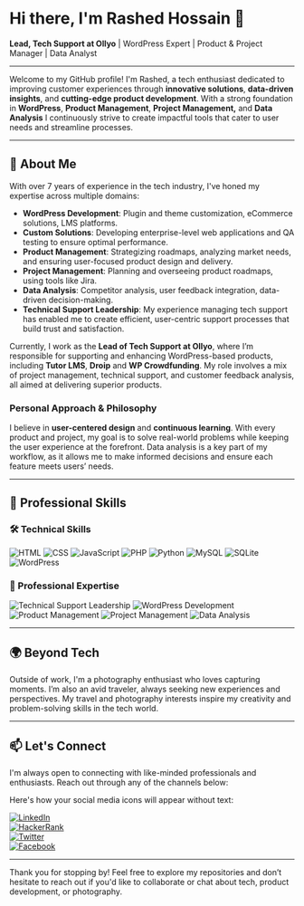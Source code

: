 # Hi there, I'm Rashed Hossain 👋

**Lead, Tech Support at Ollyo** | WordPress Expert | Product & Project Manager | Data Analyst

---

Welcome to my GitHub profile! I'm Rashed, a tech enthusiast dedicated to improving customer experiences through **innovative solutions**, **data-driven insights**, and **cutting-edge product development**. With a strong foundation in **WordPress**, **Product Management**, **Project Management,** and **Data Analysis** I continuously strive to create impactful tools that cater to user needs and streamline processes.

---

## 🚀 About Me

With over 7 years of experience in the tech industry, I've honed my expertise across multiple domains:
- **WordPress Development**: Plugin and theme customization, eCommerce solutions, LMS platforms.
- **Custom Solutions**: Developing enterprise-level web applications and QA testing to ensure optimal performance.
- **Product Management**: Strategizing roadmaps, analyzing market needs, and ensuring user-focused product design and delivery.
- **Project Management**: Planning and overseeing product roadmaps, using tools like Jira.
- **Data Analysis**: Competitor analysis, user feedback integration, data-driven decision-making.
- **Technical Support Leadership**: My experience managing tech support has enabled me to create efficient, user-centric support processes that build trust and satisfaction.

Currently, I work as the **Lead of Tech Support at Ollyo**, where I’m responsible for supporting and enhancing WordPress-based products, including **Tutor LMS**, **Droip** and **WP Crowdfunding**. My role involves a mix of project management, technical support, and customer feedback analysis, all aimed at delivering superior products.

### Personal Approach & Philosophy
I believe in **user-centered design** and **continuous learning**. With every product and project, my goal is to solve real-world problems while keeping the user experience at the forefront. Data analysis is a key part of my workflow, as it allows me to make informed decisions and ensure each feature meets users’ needs.

---

## 💼 Professional Skills

### 🛠️ Technical Skills
![HTML](https://img.shields.io/badge/HTML5-%23E34F26.svg?style=for-the-badge&logo=html5&logoColor=white)
![CSS](https://img.shields.io/badge/CSS3-%231572B6.svg?style=for-the-badge&logo=css3&logoColor=white)
![JavaScript](https://img.shields.io/badge/JavaScript-%23F7DF1E.svg?style=for-the-badge&logo=javascript&logoColor=black)
![PHP](https://img.shields.io/badge/PHP-%23777BB4.svg?style=for-the-badge&logo=php&logoColor=white)
![Python](https://img.shields.io/badge/Python-%233776AB.svg?style=for-the-badge&logo=python&logoColor=white)
![MySQL](https://img.shields.io/badge/MySQL-%234479A1.svg?style=for-the-badge&logo=mysql&logoColor=white)
![SQLite](https://img.shields.io/badge/SQLite-%23003B57.svg?style=for-the-badge&logo=sqlite&logoColor=white)
![WordPress](https://img.shields.io/badge/WordPress-%2321759B.svg?style=for-the-badge&logo=wordpress&logoColor=white)

### 🎯 Professional Expertise
![Technical Support Leadership](https://img.shields.io/badge/Technical%20Support-%230070C0.svg?style=for-the-badge&logo=support&logoColor=white)
![WordPress Development](https://img.shields.io/badge/WordPress%20Development-%2321759B.svg?style=for-the-badge&logo=wordpress&logoColor=white)
![Product Management](https://img.shields.io/badge/Product%20Management-%2333A0FF.svg?style=for-the-badge&logo=producthunt&logoColor=white)
![Project Management](https://img.shields.io/badge/Project%20Management-%23FF9A00.svg?style=for-the-badge&logo=clickup&logoColor=white)
![Data Analysis](https://img.shields.io/badge/Data%20Analysis-%230075FF.svg?style=for-the-badge&logo=databricks&logoColor=white)

---

## 🌍 Beyond Tech

Outside of work, I'm a photography enthusiast who loves capturing moments. I’m also an avid traveler, always seeking new experiences and perspectives. My travel and photography interests inspire my creativity and problem-solving skills in the tech world.

---

## 📫 Let's Connect

I'm always open to connecting with like-minded professionals and enthusiasts. Reach out through any of the channels below:

Here's how your social media icons will appear without text:

[![LinkedIn](https://img.shields.io/badge/-LinkedIn-0A66C2?style=for-the-badge&logo=LinkedIn&logoColor=white)](https://www.linkedin.com/in/wprashed/)  
[![HackerRank](https://img.shields.io/badge/-HackerRank-2EC866?style=for-the-badge&logo=HackerRank&logoColor=white)](https://www.hackerrank.com/profile/rashedcse18)  
[![Twitter](https://img.shields.io/badge/-Twitter-1DA1F2?style=for-the-badge&logo=Twitter&logoColor=white)](https://twitter.com/wprashedh)  
[![Facebook](https://img.shields.io/badge/-Facebook-1877F2?style=for-the-badge&logo=Facebook&logoColor=white)](https://www.facebook.com/wprashedh)  

---

Thank you for stopping by! Feel free to explore my repositories and don’t hesitate to reach out if you'd like to collaborate or chat about tech, product development, or photography.

